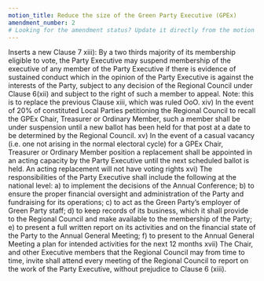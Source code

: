 ```yaml
---
motion_title: Reduce the size of the Green Party Executive (GPEx)
amendment_number: 2
# Looking for the amendment status? Update it directly from the motion page!
---
```


Inserts a new Clause 7 xiii):
By a two thirds majority of its membership eligible to vote, the Party Executive may suspend membership of the executive of any member of the Party Executive if there is evidence of sustained conduct which in the opinion of the Party Executive is against the interests of the Party, subject to any decision of the Regional Council under Clause 6(xii) and subject to the right of such a member to appeal.
Note: this is to replace the previous Clause xiii, which was ruled OoO.
xiv) In the event of 20% of constituted Local Parties petitioning the Regional Council to recall the GPEx Chair, Treasurer or Ordinary Member, such a member shall be under suspension until a new ballot has been held for that post at a date to be determined by the Regional Council.
xv) In the event of a casual vacancy (i.e. one not arising in the normal electoral cycle) for a GPEx Chair, Treasurer or Ordinary Member position a replacement shall be appointed in an acting capacity by the Party Executive until the next scheduled ballot is held. An acting replacement will not have voting rights
xvi) The responsibilities of the Party Executive shall include the following at the national level: a) to implement the decisions of the Annual Conference; b) to ensure the proper financial oversight and administration of the Party and fundraising for its operations; c) to act as the Green Party’s employer of Green Party staff; d) to keep records of its business, which it shall provide to the Regional Council and make available to the membership of the Party; e) to present a full written report on its activities and on the financial state of the Party to the Annual General Meeting; f) to present to the Annual General Meeting a plan for intended activities for the next 12 months xvii) The Chair, and other Executive members that the Regional Council may from time to time, invite shall attend every meeting of the Regional Council to report on the work of the Party Executive, without prejudice to Clause 6 (xiii).
